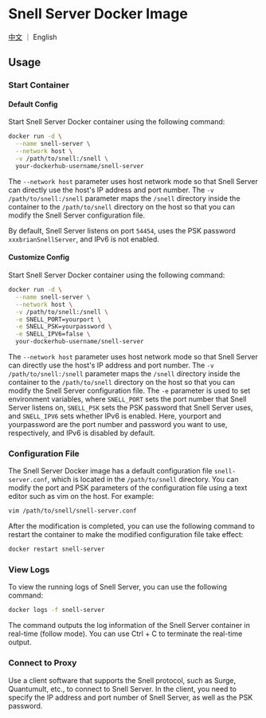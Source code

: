 # Snell Server Docker Image

[中文](README.md) ｜ English

## Usage

### Start Container

#### Default Config

Start Snell Server Docker container using the following command:

```bash
docker run -d \
  --name snell-server \
  --network host \
  -v /path/to/snell:/snell \
  your-dockerhub-username/snell-server
```

The `--network host` parameter uses host network mode so that Snell Server can directly use the host's IP address and port number. The `-v /path/to/snell:/snell` parameter maps the `/snell` directory inside the container to the `/path/to/snell` directory on the host so that you can modify the Snell Server configuration file.

By default, Snell Server listens on port `54454`, uses the PSK password `xxxbrianSnellServer`, and IPv6 is not enabled.

#### Customize Config

Start Snell Server Docker container using the following command:

```bash
docker run -d \
  --name snell-server \
  --network host \
  -v /path/to/snell:/snell \
  -e SNELL_PORT=yourport \
  -e SNELL_PSK=yourpassword \
  -e SNELL_IPV6=false \
  your-dockerhub-username/snell-server
```

The `--network host` parameter uses host network mode so that Snell Server can directly use the host's IP address and port number. The `-v /path/to/snell:/snell` parameter maps the `/snell` directory inside the container to the `/path/to/snell` directory on the host so that you can modify the Snell Server configuration file. The `-e` parameter is used to set environment variables, where `SNELL_PORT` sets the port number that Snell Server listens on, `SNELL_PSK` sets the PSK password that Snell Server uses, and `SNELL_IPV6` sets whether IPv6 is enabled. Here, yourport and yourpassword are the port number and password you want to use, respectively, and IPv6 is disabled by default.

### Configuration File

The Snell Server Docker image has a default configuration file `snell-server.conf`, which is located in the `/path/to/snell` directory. You can modify the port and PSK parameters of the configuration file using a text editor such as vim on the host. For example:

```bash
vim /path/to/snell/snell-server.conf
```

After the modification is completed, you can use the following command to restart the container to make the modified configuration file take effect:

```bash
docker restart snell-server
```

### View Logs

To view the running logs of Snell Server, you can use the following command:

```bash
docker logs -f snell-server
```

The command outputs the log information of the Snell Server container in real-time (follow mode). You can use Ctrl + C to terminate the real-time output.

### Connect to Proxy

Use a client software that supports the Snell protocol, such as Surge, Quantumult, etc., to connect to Snell Server. In the client, you need to specify the IP address and port number of Snell Server, as well as the PSK password.
